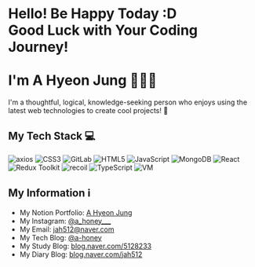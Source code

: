 # Hello! Be Happy Today :D <br> Good Luck with Your Coding Journey! <br><br> I'm A Hyeon Jung :honeybee::honeybee::honeybee:

I'm a thoughtful, logical, knowledge-seeking person who enjoys using the latest web technologies to create cool projects! :rocket: 

## My Tech Stack :computer:

![axios](https://img.shields.io/badge/axios-007ACC?style=for-the-badge&logo=axios&logoColor=ffffff)
![CSS3](https://img.shields.io/badge/CSS3-1572B6?style=for-the-badge&logo=css3&logoColor=ffffff)
![GitLab](https://img.shields.io/badge/GitLab-FCA121?style=for-the-badge&logo=gitlab&logoColor=ffffff)
![HTML5](https://img.shields.io/badge/HTML5-E34F26?style=for-the-badge&logo=html5&logoColor=ffffff)
![JavaScript](https://img.shields.io/badge/JavaScript-F7DF1E?style=for-the-badge&logo=javascript&logoColor=323330)
![MongoDB](https://img.shields.io/badge/MongoDB-47A248?style=for-the-badge&logo=mongodb&logoColor=ffffff)
![React](https://img.shields.io/badge/React-61DAFB?style=for-the-badge&logo=react&logoColor=ffffff)
![Redux Toolkit](https://img.shields.io/badge/Redux_Toolkit-764ABC?style=for-the-badge&logo=redux&logoColor=ffffff)
![recoil](https://img.shields.io/badge/recoil-40A9FF?style=for-the-badge&logo=recoil&logoColor=ffffff)
![TypeScript](https://img.shields.io/badge/TypeScript-007ACC?style=for-the-badge&logo=typescript&logoColor=ffffff)
![VM](https://img.shields.io/badge/VM-666666?style=for-the-badge)

## My Information :information_source:

- My Notion Portfolio: [A Hyeon Jung](https://www.notion.so/AHoney-3d974be936704cca9d835cf8024c719e?pvs=4)
- My Instagram: [@a_honey___](https://www.instagram.com/a_honey___/)
- My Email: [jah512@naver.com](mailto:jah512@naver.com)
- My Tech Blog: [@a-honey](https://velog.io/@a-honey)
- My Study Blog: [blog.naver.com/5128233](https://blog.naver.com/5128233)
- My Diary Blog: [blog.naver.com/jah512](https://blog.naver.com/jah512)
